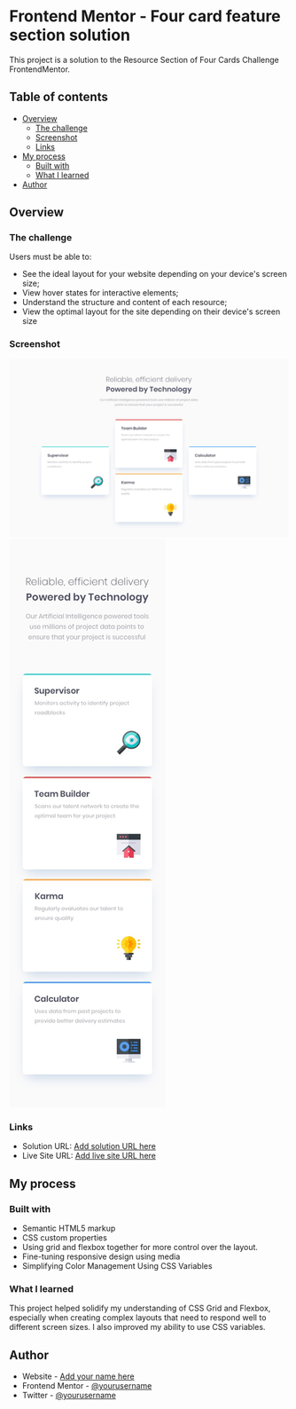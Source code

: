 # Frontend Mentor - Four card feature section solution

This project is a solution to the Resource Section of Four Cards Challenge FrontendMentor.

## Table of contents

- [Overview](#overview)
  - [The challenge](#the-challenge)
  - [Screenshot](#screenshot)
  - [Links](#links)
- [My process](#my-process)
  - [Built with](#built-with)
  - [What I learned](#what-i-learned)
- [Author](#author)


## Overview

### The challenge

Users must be able to:

- See the ideal layout for your website depending on your device's screen size;
- View hover states for interactive elements;
- Understand the structure and content of each resource;
- View the optimal layout for the site depending on their device's screen size

### Screenshot

![](./design/desktop-design.jpg)
![](./design/mobile-design.jpg)


### Links

- Solution URL: [Add solution URL here](https://your-solution-url.com)
- Live Site URL: [Add live site URL here](https://your-live-site-url.com)

## My process

### Built with

- Semantic HTML5 markup
- CSS custom properties
- Using grid and flexbox together for more control over the layout.
- Fine-tuning responsive design using media
- Simplifying Color Management Using CSS Variables

### What I learned

This project helped solidify my understanding of CSS Grid and Flexbox, especially when creating complex layouts that need to respond well to different screen sizes. I also improved my ability to use CSS variables.


## Author

- Website - [Add your name here](https://www.your-site.com)
- Frontend Mentor - [@yourusername](https://www.frontendmentor.io/profile/yourusername)
- Twitter - [@yourusername](https://www.twitter.com/yourusername)

